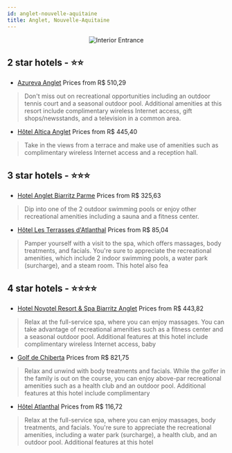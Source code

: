 ```yaml
---
id: anglet-nouvelle-aquitaine
title: Anglet, Nouvelle-Aquitaine
---
```


<center><img src="https://i.travelapi.com/hotels/1000000/10000/5800/5729/a2847bf3_z.jpg" alt="Interior Entrance" /></center>


##  2 star hotels - ⭐️⭐️

-    [Azureva Anglet](https://us.hurb.com/hotels/anglet/azureva-anglet-JNP-JP018653?cmp=18055) Prices from R$ 510,29
   > Don't miss out on recreational opportunities including an outdoor tennis court and a seasonal outdoor pool. Additional amenities at this resort include complimentary wireless Internet access, gift shops/newsstands, and a television in a common area.
-    [Hôtel Altica Anglet](https://us.hurb.com/hotels/anglet/hotel-altica-anglet-JNP-JP397552?cmp=18055) Prices from R$ 445,40
   > Take in the views from a terrace and make use of amenities such as complimentary wireless Internet access and a reception hall.

##  3 star hotels - ⭐️⭐️⭐️

-    [Hotel Anglet Biarritz Parme](https://us.hurb.com/hotels/anglet/hotel-anglet-biarritz-parme-JNP-JP298782?cmp=18055) Prices from R$ 325,63
   > Dip into one of the 2 outdoor swimming pools or enjoy other recreational amenities including a sauna and a fitness center.
-    [Hôtel Les Terrasses d'Atlanthal](https://us.hurb.com/hotels/anglet/hotel-les-terrasses-d-atlanthal-JNP-JP812957?cmp=18055) Prices from R$ 85,04
   > Pamper yourself with a visit to the spa, which offers massages, body treatments, and facials. You're sure to appreciate the recreational amenities, which include 2 indoor swimming pools, a water park (surcharge), and a steam room. This hotel also fea

##  4 star hotels - ⭐️⭐️⭐️⭐️

-    [Hotel Novotel Resort & Spa Biarritz Anglet](https://us.hurb.com/hotels/anglet/hotel-novotel-resort-spa-biarritz-anglet-JNP-JP850227?cmp=18055) Prices from R$ 443,82
   > Relax at the full-service spa, where you can enjoy massages. You can take advantage of recreational amenities such as a fitness center and a seasonal outdoor pool. Additional features at this hotel include complimentary wireless Internet access, baby
-    [Golf de Chiberta](https://us.hurb.com/hotels/anglet/golf-de-chiberta-JNP-JP103406?cmp=18055) Prices from R$ 821,75
   > Relax and unwind with body treatments and facials. While the golfer in the family is out on the course, you can enjoy above-par recreational amenities such as a health club and an outdoor pool. Additional features at this hotel include complimentary 
-    [Hôtel Atlanthal](https://us.hurb.com/hotels/anglet/hotel-atlanthal-JNP-JP882143?cmp=18055) Prices from R$ 116,72
   > Relax at the full-service spa, where you can enjoy massages, body treatments, and facials. You're sure to appreciate the recreational amenities, including a water park (surcharge), a health club, and an outdoor pool. Additional features at this hotel
